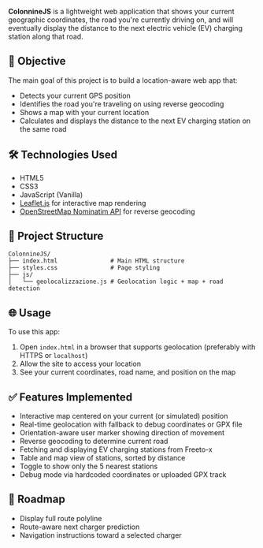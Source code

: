 **ColonnineJS** is a lightweight web application that shows your current geographic coordinates, the road you're currently driving on, and will eventually display the distance to the next electric vehicle (EV) charging station along that road.

## 🚀 Objective

The main goal of this project is to build a location-aware web app that:

- Detects your current GPS position
- Identifies the road you're traveling on using reverse geocoding
- Shows a map with your current location
- Calculates and displays the distance to the next EV charging station on the same road

## 🛠️ Technologies Used

- HTML5
- CSS3
- JavaScript (Vanilla)
- [Leaflet.js](https://leafletjs.com/) for interactive map rendering
- [OpenStreetMap Nominatim API](https://nominatim.org/release-docs/latest/api/Reverse/) for reverse geocoding

## 📂 Project Structure

```
ColonnineJS/
├── index.html               # Main HTML structure
├── styles.css               # Page styling
├── js/
│   └── geolocalizzazione.js # Geolocation logic + map + road detection
```

## 🌐 Usage

To use this app:

1. Open `index.html` in a browser that supports geolocation (preferably with HTTPS or `localhost`)
2. Allow the site to access your location
3. See your current coordinates, road name, and position on the map

## ✅ Features Implemented

- Interactive map centered on your current (or simulated) position
- Real-time geolocation with fallback to debug coordinates or GPX file
- Orientation-aware user marker showing direction of movement
- Reverse geocoding to determine current road
- Fetching and displaying EV charging stations from Freeto-x
- Table and map view of stations, sorted by distance
- Toggle to show only the 5 nearest stations
- Debug mode via hardcoded coordinates or uploaded GPX track

## 🧭 Roadmap

- Display full route polyline
- Route-aware next charger prediction
- Navigation instructions toward a selected charger
